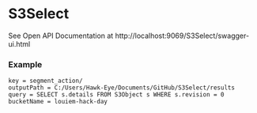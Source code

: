 # S3Select

See Open API Documentation at http://localhost:9069/S3Select/swagger-ui.html

### Example

```
key = segment_action/
outputPath = C:/Users/Hawk-Eye/Documents/GitHub/S3Select/results
query = SELECT s.details FROM S3Object s WHERE s.revision = 0
bucketName = louiem-hack-day
```
